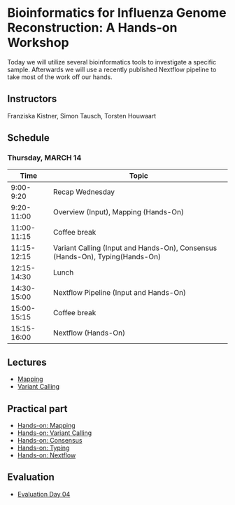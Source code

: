 # Bioinformatics for Influenza Genome Reconstruction: A Hands-on Workshop 

Today we will utilize several bioinformatics tools to investigate a specific sample. Afterwards we will use a recently published Nextflow pipeline to take most of the work off our hands.

## Instructors
Franziska Kistner, Simon Tausch, Torsten Houwaart

## Schedule
### <a name="2"></a> Thursday, MARCH 14
| Time        | Topic |
| --          | --               |
| 9:00-9:20  | Recap Wednesday |
| 9:20-11:00 | Overview (Input), Mapping (Hands-On) |
| 11:00-11:15 | Coffee break |
| 11:15-12:15 | Variant Calling (Input and Hands-On), Consensus (Hands-On), Typing(Hands-On) |
| 12:15-14:30 | Lunch |
| 14:30-15:00 | Nextflow Pipeline (Input and Hands-On) |
| 15:00-15:15 | Coffee break |
| 15:15-16:00 | Nextflow (Hands-On) |

## Lectures
* [Mapping](https://docs.google.com/presentation/d/1Q-zMAevntwynM4ledeWKqwFsXdyaiE2r1O-41ZcJ6wE/edit?usp=sharing)
* [Variant Calling](https://docs.google.com/presentation/d/1VOQt-MwOrck3Cd9YAtqi9kfdAIPFhhlQdAMeSbSA7Tg/edit?usp=sharing)


## Practical part 
* [Hands-on: Mapping](4.1_hands-on__map.md)
* [Hands-on: Variant Calling](4.2_hands-on__variant_calling.md)
* [Hands-on: Consensus](4.3_hands-on__consensus.md)
* [Hands-on: Typing](4.4_hands-on__typing.md)
* [Hands-on: Nextflow](4.5_hands-on__nextflow.md)


## Evaluation
* [Evaluation Day 04](https://docs.google.com/forms/d/e/1FAIpQLSccirJrEhfwijcxZ62wQoVE5bxIyWKWNAHw0pOV8MxrQ-d02Q/viewform?usp=sharing)
